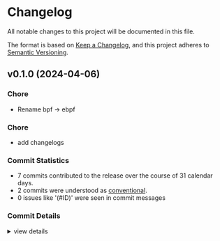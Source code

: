 # Changelog

All notable changes to this project will be documented in this file.

The format is based on [Keep a Changelog](https://keepachangelog.com/en/1.0.0/),
and this project adheres to [Semantic Versioning](https://semver.org/spec/v2.0.0.html).

## v0.1.0 (2024-04-06)

<csr-id-ea8073793e44c593e983e69eaa43a4f72799bfc5/>
<csr-id-c7fe60d47e0cc32fc7123e37532d104eaa392b50/>

### Chore

 - <csr-id-ea8073793e44c593e983e69eaa43a4f72799bfc5/> Rename bpf -> ebpf

### Chore

 - <csr-id-c7fe60d47e0cc32fc7123e37532d104eaa392b50/> add changelogs

### Commit Statistics

<csr-read-only-do-not-edit/>

 - 7 commits contributed to the release over the course of 31 calendar days.
 - 2 commits were understood as [conventional](https://www.conventionalcommits.org).
 - 0 issues like '(#ID)' were seen in commit messages

### Commit Details

<csr-read-only-do-not-edit/>

<details><summary>view details</summary>

 * **Uncategorized**
    - Release aya-ebpf-macros v0.1.0, aya-ebpf v0.1.0 ([`eb3947b`](https://github.com/aya-rs/aya/commit/eb3947bf14e8e7ab0f70e12306e38fb8056edf57))
    - Release aya-ebpf-bindings v0.1.0, aya-ebpf-macros v0.1.0, aya-ebpf v0.1.0 ([`a34c5e4`](https://github.com/aya-rs/aya/commit/a34c5e43b85dd176b9b18f1cc9c9d80d52f10a1f))
    - Release aya-ebpf-bindings v0.1.0, aya-ebpf-macros v0.1.0, aya-ebpf v0.1.0 ([`b8964d3`](https://github.com/aya-rs/aya/commit/b8964d3fd27353beb9054dd18fe8d16251f9164b))
    - Add changelogs ([`c7fe60d`](https://github.com/aya-rs/aya/commit/c7fe60d47e0cc32fc7123e37532d104eaa392b50))
    - Release aya-ebpf-cty v0.2.1, aya-ebpf-bindings v0.1.0, aya-ebpf-macros v0.1.0, aya-ebpf v0.1.0 ([`e372fcf`](https://github.com/aya-rs/aya/commit/e372fcf653304c6d7c2647cd7812ca11474f41fc))
    - Merge pull request #528 from dave-tucker/rename-all-the-things ([`63d8d4d`](https://github.com/aya-rs/aya/commit/63d8d4d34bdbbee149047dc0a5e9c2b191f3b32d))
    - Rename bpf -> ebpf ([`ea80737`](https://github.com/aya-rs/aya/commit/ea8073793e44c593e983e69eaa43a4f72799bfc5))
</details>

